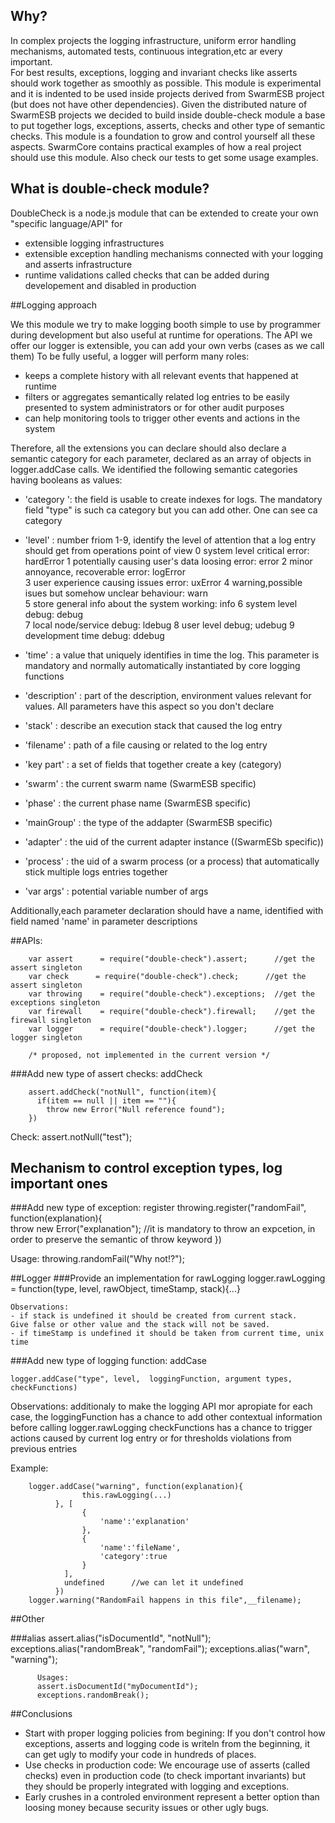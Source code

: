 ## Why?         
     
In complex projects the logging infrastructure, uniform error handling mechanisms, automated tests, continuous integration,etc ar every important.  
For best results, exceptions, logging and invariant checks like  asserts should work together as smoothly as possible. 
This module is experimental and it is indented to be used inside projects derived from SwarmESB project (but does not have other dependencies). 
Given the distributed nature of SwarmESB projects we decided to build inside double-check module a base to put together logs, exceptions, asserts, checks and other type of semantic checks.
This module is a foundation to grow and control yourself all these aspects. SwarmCore contains practical examples of how a real project should use this module.
Also check our tests to get some usage examples. 
 

## What is double-check module?
DoubleCheck is a node.js module that can be extended to create your own "specific language/API" for
* extensible logging infrastructures
* extensible exception handling mechanisms connected with your logging and asserts infrastructure
* runtime validations called checks that can be added during developement and disabled in production 
 
        
        
##Logging approach

We this module we try to make logging booth simple to use by programmer during development but also useful at runtime for operations.
The API we offer our logger is extensible, you can add your own verbs (cases as we call them) 
To be fully useful, a logger will perform many roles:
 - keeps a complete history with all relevant events that happened at runtime
 - filters or aggregates semantically related log entries to be easily presented to system administrators or for other audit purposes
 - can help monitoring tools to trigger other events and actions in the system 
    
Therefore, all the extensions you can declare should also declare a semantic category for each parameter, declared as an array of objects in logger.addCase calls.
   We identified the following semantic categories having booleans as values:
   - 'category    ': the field is usable to create indexes for logs. The mandatory field "type" is such ca category but you can add other. One can see ca category    
   - 'level'       : number friom 1-9, identify the level of attention that a log entry should get from operations point of view
                     0 system level critical error: hardError
                     1 potentially causing user's data loosing error: error
                     2 minor annoyance, recoverable error:   logError  
                     3 user experience causing issues error:  uxError 
                     4 warning,possible isues but somehow unclear behaviour: warn  
                     5 store general info about the system working: info
                     6 system level debug: debug  
                     7 local node/service debug: ldebug
                     8 user level debug; udebug
                     9 development time debug: ddebug
                     
   - 'time'        : a value that uniquely identifies in time the log. This parameter is mandatory and normally automatically instantiated by core logging functions
   - 'description' : part of the description, environment values relevant for values. All parameters have this aspect so you don't declare
   - 'stack'       : describe an execution stack that caused the log entry   
   - 'filename'    : path of a file causing or related to the log entry
   - 'key part'    : a set of fields that together create a key (category)  
   - 'swarm'       : the current swarm name (SwarmESB specific)
   - 'phase'       : the current phase name (SwarmESB specific)
   - 'mainGroup'   : the type of the addapter  (SwarmESB specific)
   - 'adapter'     : the uid of the current adapter instance ((SwarmESb specific))
   - 'process'     : the uid of a swarm process (or a process) that automatically stick multiple logs entries together
   - 'var args'    : potential variable number of args     
    
   Additionally,each parameter declaration should have a name, identified with field named 'name' in parameter descriptions 
   
   

##APIs:

        var assert      = require("double-check").assert;      //get the assert singleton
        var check      = require("double-check").check;      //get the assert singleton
        var throwing    = require("double-check").exceptions;  //get the exceptions singleton
        var firewall    = require("double-check").firewall;    //get the firewall singleton
        var logger      = require("double-check").logger;      //get the logger singleton
        
        /* proposed, not implemented in the current version */
        
 


###Add new type of assert checks: addCheck 

        assert.addCheck("notNull", function(item){
          if(item == null || item == ""){
            throw new Error("Null reference found");
        })

  Check:  assert.notNull("test");


## Mechanism to control exception types, log important ones

###Add new type of exception: register 
            throwing.register("randomFail", function(explanation){      
                throw new Error("explanation"); //it is mandatory to throw an expcetion, in order to preserve the semantic of throw keyword 
            })

  Usage:  throwing.randomFail("Why not!?");
  

##Logger
###Provide an implementation for rawLogging 
    logger.rawLogging = function(type, level, rawObject, timeStamp, stack){...} 
    
    Observations: 
    - if stack is undefined it should be created from current stack. 
    Give false or other value and the stack will not be saved.
    - if timeStamp is undefined it should be taken from current time, unix time

###Add new type of logging function: addCase
    
    logger.addCase("type", level,  loggingFunction, argument types, checkFunctions) 
    
Observations:
    additionaly to make the logging API mor apropiate for each case,  the loggingFunction has a chance to add other contextual information before calling logger.rawLogging
    checkFunctions  has a chance to trigger actions caused by current log entry or for thresholds violations from previous entries 

Example:

        logger.addCase("warning", function(explanation){
                    this.rawLogging(...)        
              }, [
                    {
                        'name':'explanation'            
                    },
                    {
                        'name':'fileName',
                        'category':true                
                    }
                ], 
                undefined      //we can let it undefined
              })          
        logger.warning("RandomFail happens in this file",__filename);



##Other

###alias
          assert.alias("isDocumentId", "notNull");
          exceptions.alias("randomBreak", "randomFail");
          exceptions.alias("warn", "warning");
            
        
          Usages:
          assert.isDocumentId("myDocumentId");
          exceptions.randomBreak();
  
  
##Conclusions  
 - Start with proper logging policies from begining: If you don't control how exceptions, asserts and logging code is writeln from the beginning, it can get ugly to modify your code in hundreds of places.
 - Use checks in production code: We encourage use of asserts (called checks) even in production code (to check important invariants) but they should be properly integrated with logging and exceptions. 
 - Early crushes in a controled environment represent a better option than loosing money because security issues or other ugly bugs.
 
          
             

